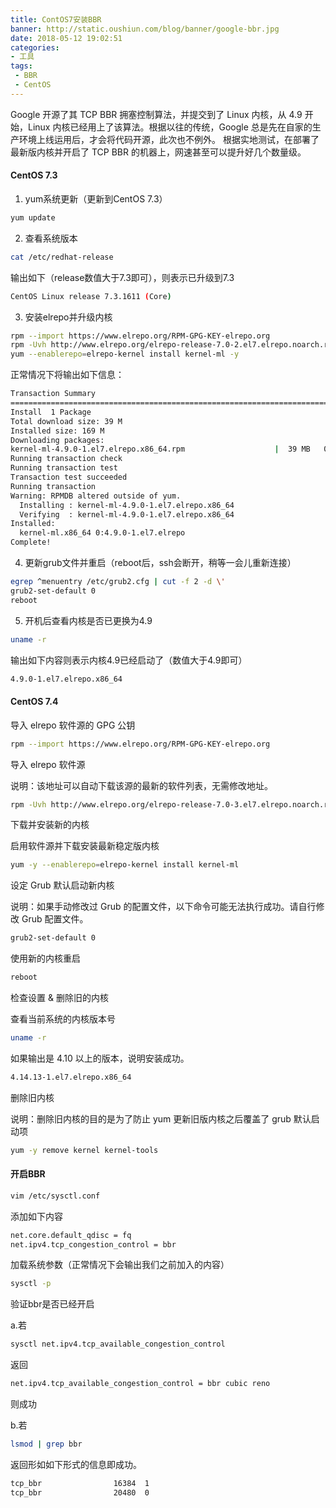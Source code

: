 ```yaml
---
title: ContOS7安装BBR
banner: http://static.oushiun.com/blog/banner/google-bbr.jpg
date: 2018-05-12 19:02:51
categories:
- 工具
tags:
 - BBR
 - CentOS
---
```


Google 开源了其 TCP BBR 拥塞控制算法，并提交到了 Linux 内核，从 4.9 开始，Linux 内核已经用上了该算法。根据以往的传统，Google 总是先在自家的生产环境上线运用后，才会将代码开源，此次也不例外。
根据实地测试，在部署了最新版内核并开启了 TCP BBR 的机器上，网速甚至可以提升好几个数量级。

<!-- more -->

#### CentOS 7.3

1. yum系统更新（更新到CentOS 7.3）

``` bash
yum update
```

2. 查看系统版本

``` bash
cat /etc/redhat-release
```
输出如下（release数值大于7.3即可），则表示已升级到7.3

``` bash
CentOS Linux release 7.3.1611 (Core)
```

3. 安装elrepo并升级内核

``` bash
rpm --import https://www.elrepo.org/RPM-GPG-KEY-elrepo.org
rpm -Uvh http://www.elrepo.org/elrepo-release-7.0-2.el7.elrepo.noarch.rpm
yum --enablerepo=elrepo-kernel install kernel-ml -y
```

正常情况下将输出如下信息：

``` bash
Transaction Summary
================================================================================
Install  1 Package
Total download size: 39 M
Installed size: 169 M
Downloading packages:
kernel-ml-4.9.0-1.el7.elrepo.x86_64.rpm                    |  39 MB   00:00
Running transaction check
Running transaction test
Transaction test succeeded
Running transaction
Warning: RPMDB altered outside of yum.
  Installing : kernel-ml-4.9.0-1.el7.elrepo.x86_64                          1/1
  Verifying  : kernel-ml-4.9.0-1.el7.elrepo.x86_64                          1/1
Installed:
  kernel-ml.x86_64 0:4.9.0-1.el7.elrepo
Complete!
```

4. 更新grub文件并重启（reboot后，ssh会断开，稍等一会儿重新连接）

``` bash
egrep ^menuentry /etc/grub2.cfg | cut -f 2 -d \'
grub2-set-default 0
reboot
```

5. 开机后查看内核是否已更换为4.9

``` bash
uname -r
```

输出如下内容则表示内核4.9已经启动了（数值大于4.9即可）

``` bash
4.9.0-1.el7.elrepo.x86_64
```

#### CentOS 7.4

导入 elrepo 软件源的 GPG 公钥

``` bash
rpm --import https://www.elrepo.org/RPM-GPG-KEY-elrepo.org
```

导入 elrepo 软件源

说明：该地址可以自动下载该源的最新的软件列表，无需修改地址。

``` bash
rpm -Uvh http://www.elrepo.org/elrepo-release-7.0-3.el7.elrepo.noarch.rpm
```

下载并安装新的内核

启用软件源并下载安装最新稳定版内核

``` bash
yum -y --enablerepo=elrepo-kernel install kernel-ml
```

设定 Grub 默认启动新内核

说明：如果手动修改过 Grub 的配置文件，以下命令可能无法执行成功。请自行修改 Grub 配置文件。

``` bash
grub2-set-default 0
```

使用新的内核重启

``` bash
reboot
```

检查设置 & 删除旧的内核

查看当前系统的内核版本号

``` bash
uname -r
```

如果输出是 4.10 以上的版本，说明安装成功。

``` bash
4.14.13-1.el7.elrepo.x86_64
```

删除旧内核

说明：删除旧内核的目的是为了防止 yum 更新旧版内核之后覆盖了 grub 默认启动项

``` bash
yum -y remove kernel kernel-tools
```

#### 开启BBR

``` bash
vim /etc/sysctl.conf
```

添加如下内容

``` bash
net.core.default_qdisc = fq
net.ipv4.tcp_congestion_control = bbr
```

加载系统参数（正常情况下会输出我们之前加入的内容）

``` bash
sysctl -p
```

验证bbr是否已经开启

a.若

``` bash
sysctl net.ipv4.tcp_available_congestion_control
```

返回

``` bash
net.ipv4.tcp_available_congestion_control = bbr cubic reno
```

则成功

b.若

``` bash
lsmod | grep bbr
```

返回形如如下形式的信息即成功。

``` bash
tcp_bbr                16384  1
tcp_bbr                20480  0
```
